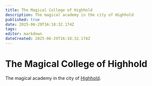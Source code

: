 ```yaml
---
title: The Magical College of Highhold
description: The magical academy in the city of Highhold
published: true
date: 2025-06-29T16:18:32.174Z
tags: 
editor: markdown
dateCreated: 2025-06-29T16:18:32.174Z
---
```


# The Magical College of Highhold
The magical academy in the city of [Highhold](/locations/Ereriad/Highhold).